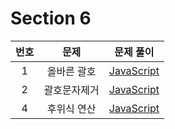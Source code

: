 # Section 6

| 번호 |     문제     |             문제 풀이             |
| :--: | :----------: | :-------------------------------: |
|  1   | 올바른 괄호  | [JavaScript](./1-올바른_괄호.js)  |
|  2   | 괄호문자제거 | [JavaScript](./2-괄호문자제거.js) |
|  4   | 후위식 연산  | [JavaScript](./4-후위식_연산.js)  |
